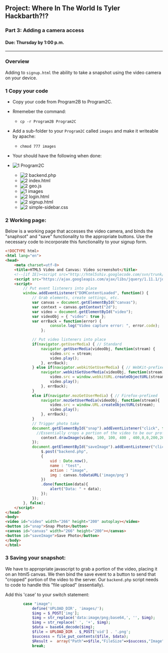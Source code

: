 ## Project: Where In The World Is Tyler Hackbarth?!?

### Part 3: Adding a camera access
#### Due: Thursday by 1:00 p.m.

-----

### Overview

Adding to `signup.html` the ability to take a snapshot using the video camera on your device.

### 1 Copy your code

- Copy your code from Program2B to Program2C.
- Rmemeber the command: 
    - `cp -r Program2B Program2C`
- Add a sub-folder to your `Program2C` called `images` and make it writeable by apache:
    - `chmod 777 images`

- Your should have the following when done:

- ![1] Program2C
    - ![2] backend.php
    - ![2] index.html
    - ![2] geo.js
    - ![1] images
    - ![2] login.html
    - ![2] signup.html
    - ![2] simple-sidebar.css

### 2 Working page:

Below is a working page that accesses the video camera, and binds the "snaphsot" and "save" functionality
to the appropriate buttons. Use the necessary code to incorporate this functionality to your signup form.

```html
<!DOCTYPE html>
<html lang="en">
<head>
	<meta charset=utf-8>
	<title>HTML5 Video and Canvas: Video screenshot</title>
	<!--[if IE]><script src="http://html5shiv.googlecode.com/svn/trunk/html5.js"></script><![endif]-->	
	<script src="https://ajax.googleapis.com/ajax/libs/jquery/1.11.1/jquery.min.js"></script>
	<script>
		// Put event listeners into place
		window.addEventListener("DOMContentLoaded", function() {
			// Grab elements, create settings, etc.
			var canvas = document.getElementById("canvas");
			var	context = canvas.getContext("2d");
			var	video = document.getElementById("video");
			var	videoObj = { "video": true };
			var	errBack = function(error) {
					console.log("Video capture error: ", error.code); 
				};

			// Put video listeners into place
			if(navigator.getUserMedia) { // Standard
				navigator.getUserMedia(videoObj, function(stream) {
					video.src = stream;
					video.play();
				}, errBack);
			} else if(navigator.webkitGetUserMedia) { // WebKit-prefixed
				navigator.webkitGetUserMedia(videoObj, function(stream){
					video.src = window.webkitURL.createObjectURL(stream);
					video.play();
				}, errBack);
			}
			else if(navigator.mozGetUserMedia) { // Firefox-prefixed
				navigator.mozGetUserMedia(videoObj, function(stream){
					video.src = window.URL.createObjectURL(stream);
					video.play();
				}, errBack);
			}
			// Trigger photo take
			document.getElementById("snap").addEventListener("click", function() {
			  //Essentially crops a portion of the video to be our profile pic.
				context.drawImage(video, 100, 100, 400 , 400,0,0,200,200);
			});
			document.getElementById("saveImage").addEventListener("click", function() {
				$.post("backend.php",
				{
					uid : Date.now(),
					name : "test",
					action : "image",
					img : canvas.toDataURL('image/png')
				})
				.done(function(data){
					alert("Data: " + data);
				});
			});
		}, false);
	</script>
</head>
<body>
<video id="video" width="266" height="200" autoplay></video>
<button id="snap">Snap Photo</button>
<canvas id="canvas" width="266" height="200"></canvas>
<button id="saveImage">Save Photo</button>
</body>
</html>
```

### 3 Saving your snapshot:

We have to appropriate javascript to grab a portion of the video, placing it on an html5 canvas. We then bind the save
event to a button to send that "cropped" portion of the video to the server. Our `backend.php` script needs to code to 
handle this "file upload" (essentially).

Add this 'case' to your switch statement:
```php
		case "image":
			define('UPLOAD_DIR', 'images/');
			$img = $_POST['img'];
			$img = str_replace('data:image/png;base64,', '', $img);
			$img = str_replace(' ', '+', $img);
			$data = base64_decode($img);
			$file = UPLOAD_DIR . $_POST['uid'] . '.png';
			$success = file_put_contents($file, $data);
			$Result =  array("Path"=>$file,"FileSize"=>$success,"Image"=>$_POST['img']);
			break;
```

[1]: https://cdn1.iconfinder.com/data/icons/UltimateGnome/22x22/status/folder-drag-accept.png "Folder"
[2]: http://www.plcs.net/downloads/images/defaut.gif "File"
